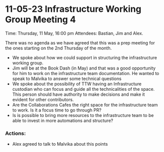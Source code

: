 # 11-05-23 Infrastructure Working Group Meeting 4

Time: Thursday, 11 May, 16:00 pm
Attendees: Bastian, Jim and Alex. 

There was no agenda as we have agreed that this was a prep meeting for the ones starting on the 2nd Thursday of the month. 

- We spoke about how we could support in structuring the infrastructure working group. 
- Jim will be at the Book Dash (in May) and that was a good opportunity for him to work on the infrastructure team documentation. He wanted to speak to Malvika to answer some technical questions  
- We spoke about the possibility of TTW having an Infrastructure custodian who can focus and guide all the technicalities of the space. This person should have authority to make decisions and make it evident for other contributors. 
- Are the Collaborations Cafes the right space for the infrastructure team to work. Is it a focus time to go through PR?   
- Is is possible to bring more resources to the infrastructure team to be able to invest in more automations and structure?

### Actions:
- Alex agreed to talk to Malvika about this points